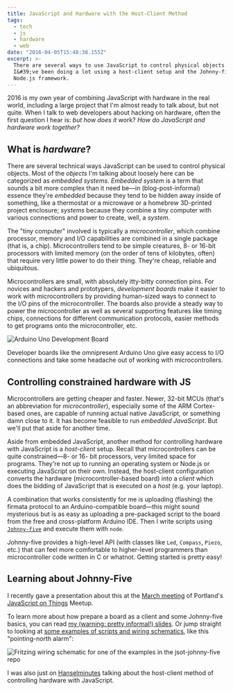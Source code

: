 ```yaml
---
title: JavaScript and Hardware with the Host-Client Method
tags:
  - tech
  - js
  - hardware
  - web
date: "2016-04-05T15:48:38.155Z"
excerpt: >-
  There are several ways to use JavaScript to control physical objects. Lately
  I&#39;ve been doing a lot using a host-client setup and the Johnny-five
  Node.js framework.
---
```


2016 is my own year of combining JavaScript with hardware in the real world, including a large project that I'm almost ready to talk about, but not quite. When I talk to web developers about hacking on hardware, often the first question I hear is: _but how does it_ work? _How do JavaScript and hardware work together?_

## What is _hardware_?

There are several technical ways JavaScript can be used to control physical objects. Most of the _objects_ I'm talking about loosely here can be categorized as _embedded systems_. _Embedded system_ is a term that sounds a bit more complex than it need be—in (blog-post-informal) essence they're _embedded_ because they tend to be hidden away inside of something, like a thermostat or a microwave or a homebrew 3D-printed project enclosure; _systems_ because they combine a tiny computer with various connections and power to create, well, a _system_.

The "tiny computer" involved is typically a _microcontroller_, which combine processor, memory and I/O capabilities are combined in a single package (that is, a chip). Microcontrollers tend to be simple creatures, 8- or 16-bit processors with limited memory (on the order of tens of kilobytes, often) that require very little power to do their thing. They're cheap, reliable and ubiquitous.

Microcontrollers are small, with absolutely itty-bitty connection pins. For novices and hackers and prototypers, _development boards_ make it easier to work with microcontrollers by providing human-sized ways to connect to the I/O pins of the microcontroller. The boards also provide a steady way to power the microcontroller as well as several supporting features like timing chips, connections for different communication protocols, easier methods to get programs onto the microcontroller, etc.

![Arduino Uno Development Board](/post-images/arduino-uno.jpg)

Developer boards like the omnipresent Arduino Uno give easy access to I/O connections and take some headache out of working with microcontrollers.

## Controlling constrained hardware with JS

Microcontrollers are getting cheaper and faster. Newer, 32-bit MCUs (that's an abbreviation for _microcontroller_), especially some of the ARM Cortex-based ones, are capable of running actual native JavaScript, or something damn close to it. It has become feasible to run _embedded JavaScript_. But we'll put that aside for another time.

Aside from embedded JavaScript, another method for controlling hardware with JavaScript is a _host-client_ setup. Recall that microcontrollers can be quite constrained—8- or 16- bit processors, very limited space for programs. They're not up to running an operating system or Node.js or executing JavaScript on their own. Instead, the host-client configuration converts the hardware (microcontroller-based board) into a _client_ which does the bidding of JavaScript that is executed on a _host_ (e.g. your laptop).

A combination that works consistently for me is uploading (flashing) the firmata protocol to an Arduino-compatible board—this might sound mysterious but is as easy as uploading a pre-packaged script to the board from the free and cross-platform Arduino IDE. Then I write scripts using [`Johnny-five`](http://johnny-five.io) and execute them with `node`.

Johnny-five provides a high-level API (with classes like `Led`, `Compass`, `Piezo`, etc.) that can feel more comfortable to higher-level programmers than microcontroller code written in C or whatnot. Getting started is pretty easy!

## Learning about Johnny-Five

I recently gave a presentation about this at the [March meeting](http://www.meetup.com/JavaScript-and-the-Internet-of-Things/events/228638637/) of Portland's [JavaScript on Things](http://www.meetup.com/JavaScript-and-the-Internet-of-Things/) Meetup.

To learn more about how prepare a board as a client and some Johnny-five basics, you can read [my (warning: pretty informal!) slides](http://lyzadanger.github.io/jsot-johnny-five-slides). Or jump straight to looking at [some examples of scripts and wiring schematics](https://github.com/lyzadanger/jsot-johnny-five), like this "pointing-north alarm":

![Fritzing wiring schematic for one of the examples in the jsot-johnny-five repo](/post-images/fritzing-compass.png)

I was also just on [Hanselminutes](http://www.hanselminutes.com/521/march-is-for-makers-arduinos-javascript-and-johnny-five-with-lyza-danger-gardner) talking about the host-client method of controlling hardware with JavaScript.
